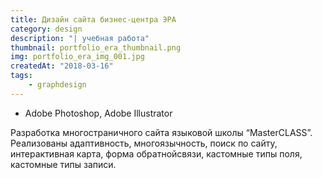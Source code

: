 ```yaml
---
title: Дизайн сайта бизнес-центра ЭРА
category: design
description: "| учебная работа"
thumbnail: portfolio_era_thumbnail.png
img: portfolio_era_img_001.jpg
createdAt: "2018-03-16"
tags:
	- graphdesign
---
```


- Adobe Photoshop, Adobe Illustrator

Разработка многостраничного сайта языковой школы “MasterCLASS”. Реализованы адаптивность, многоязычность, поиск по сайту, интерактивная карта, форма обратнойсвязи, кастомные типы поля, кастомные типы записи.
